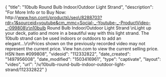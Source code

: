 {
    "title": "10bulb Round Bulb Indoor\/Outdoor Light Strand",
    "description": "For More Info or to Buy Now: http:\/\/www.hsn.com\/products\/seo\/8288703?rdr=1&sourceid=youtube&cm_mmc=Social-_-Youtube-_-ProductVideo-_-099808\r\n10bulb Round Bulb Indoor\/Outdoor Light Strand \nLight up your deck, patio and more in a beautiful way with this light strand. The 10bulb strand can be used indoors or outdoors to add an elegant...\r\nPrices shown on the previously recorded video may not represent the current price.  View hsn.com to view the current selling price. HSN Item #099808",
    "videoid": "112332822",
    "date_created": "1497956008",
    "date_modified": "1503416961",
    "type": "captivate",
    "layout": "video",
    "url": "\/v\/10bulb-round-bulb-indoor-outdoor-light-strand\/112332822"
}